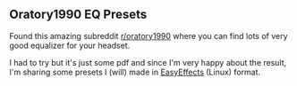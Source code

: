 ## Oratory1990 EQ Presets
Found this amazing subreddit [r/oratory1990](https://www.reddit.com/r/oratory1990/) where you can find lots of very good equalizer for your headset.

I had to try but it's just some pdf and since I'm very happy about the result, I'm sharing some presets I (will) made in [EasyEffects](https://github.com/wwmm/easyeffects) (Linux) format.
